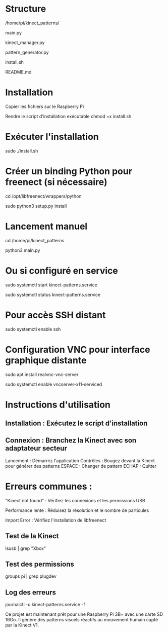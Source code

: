 # Structure

/home/pi/kinect_patterns/

main.py

kinect_manager.py

pattern_generator.py

install.sh

README.md

# Installation

Copier les fichiers sur le Raspberry Pi 

Rendre le script d'installation exécutable
chmod +x install.sh

# Exécuter l'installation
sudo ./install.sh

# Créer un binding Python pour freenect (si nécessaire)
cd /opt/libfreenect/wrappers/python

sudo python3 setup.py install

# Lancement manuel
cd /home/pi/kinect_patterns

python3 main.py

# Ou si configuré en service
sudo systemctl start kinect-patterns.service

sudo systemctl status kinect-patterns.service

# Pour accès SSH distant
sudo systemctl enable ssh

# Configuration VNC pour interface graphique distante
sudo apt install realvnc-vnc-server

sudo systemctl enable vncserver-x11-serviced



# Instructions d'utilisation

Installation : Exécutez le script d'installation
-
Connexion : Branchez la Kinect avec son adaptateur secteur
-
Lancement : Démarrez l'application
Contrôles :
Bougez devant la Kinect pour générer des patterns
ESPACE : Changer de pattern
ECHAP : Quitter

# Erreurs communes :
"Kinect not found" : Vérifiez les connexions et les permissions USB

Performance lente : Réduisez la résolution et le nombre de particules

Import Error : Vérifiez l'installation de libfreenect

Test de la Kinect
-
lsusb | grep "Xbox"

Test des permissions
-
groups pi | grep plugdev

Log des erreurs
-
journalctl -u kinect-patterns.service -f

Ce projet est maintenant prêt pour une Raspberry Pi 3B+ avec une carte SD 16Go. Il génère des patterns visuels réactifs au mouvement humain capté par la Kinect V1.
